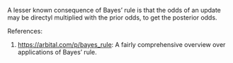 A lesser known consequence of Bayes’ rule is that the odds of an update may be directyl multiplied with the prior odds, to get the posterior odds.

References:

1. <https://arbital.com/p/bayes_rule>: A fairly comprehensive overview over applications of Bayes’ rule.
